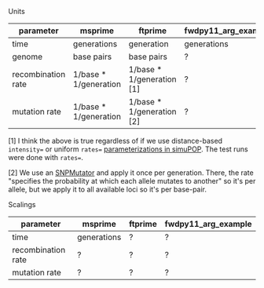 Units

| parameter          | msprime | ftprime | fwdpy11_arg_example |
| -------------      | ------------- | ------------- | ------------- |
|  time | generations  | generation | generations  | generations |
| genome | base pairs  | base pairs  | ?  |
| recombination rate | 1/base * 1/generation  | 1/base * 1/generation  [1] | ?  |
| mutation rate      | 1/base * 1/generation| 1/base * 1/generation [2]  | ?  |

[1] I think the above is true regardless of if we use distance-based `intensity=` or uniform `rates=` [parameterizations in simuPOP](http://simupop.sourceforge.net/manual_svn/build/refManual_ch3_sec5.html?highlight=recombinator#Recombinator.Recombinator).
The test runs were done with `rates=`.

[2] We use an [SNPMutator](http://simupop.sourceforge.net/manual_svn/build/refManual_ch3_sec6.html?highlight=mutation%20rate#class-snpmutator) and apply it once per generation. There, the rate "specifies the probability at which each allele mutates to another" so it's per allele, but we apply it to all available loci so it's per base-pair.


Scalings

| parameter          | msprime | ftprime | fwdpy11_arg_example |
| -------------      | ------------- | ------------- | ------------- |
|  time | generations  | ?  | ?  | ? |
| recombination rate | ?  | ?  | ?  |
| mutation rate      | ?  | ?  | ?  |
